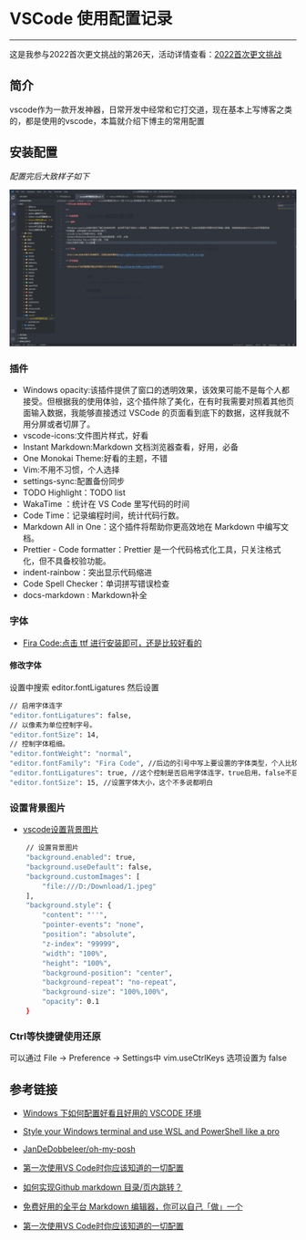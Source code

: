 # VSCode 使用配置记录

---

这是我参与2022首次更文挑战的第26天，活动详情查看：[2022首次更文挑战](https://juejin.cn/post/7052884569032392740)

## 简介
vscode作为一款开发神器，日常开发中经常和它打交道，现在基本上写博客之类的，都是使用的vscode，本篇就介绍下博主的常用配置

## 安装配置

_配置完后大致样子如下_

![](./picture/vscode1.png)

### 插件

-   Windows opacity:该插件提供了窗口的透明效果，该效果可能不是每个人都接受。但根据我的使用体验，这个插件除了美化，在有时我需要对照着其他页面输入数据，我能够直接透过 VSCode 的页面看到底下的数据，这样我就不用分屏或者切屏了。
-   vscode-icons:文件图片样式，好看
-   Instant Markdown:Markdown 文档浏览器查看，好用，必备
-   One Monokai Theme:好看的主题，不错
-   Vim:不用不习惯，个人选择
- settings-sync:配置备份同步
- TODO Highlight：TODO list
- WakaTime ：统计在 VS Code 里写代码的时间
- Code Time：记录编程时间，统计代码行数。
- Markdown All in One：这个插件将帮助你更高效地在 Markdown 中编写文档。
- Prettier - Code formatter：Prettier 是一个代码格式化工具，只关注格式化，但不具备校验功能。
- indent-rainbow：突出显示代码缩进
- Code Spell Checker：单词拼写错误检查
- docs-markdown : Markdown补全

### 字体

-   [Fira Code:点击 ttf 进行安装即可，还是比较好看的](https://github.com/tonsky/FiraCode/releases/download/5.2/Fira_Code_v5.2.zip)

#### 修改字体
设置中搜索 editor.fontLigatures 然后设置


```sh
// 启用字体连字
"editor.fontLigatures": false,
// 以像素为单位控制字号。
"editor.fontSize": 14,
// 控制字体粗细。
"editor.fontWeight": "normal",
"editor.fontFamily": "Fira Code", //后边的引号中写上要设置的字体类型，个人比较喜欢Fira Code
"editor.fontLigatures": true, //这个控制是否启用字体连字，true启用，false不启用，这里选择启用
"editor.fontSize": 15, //设置字体大小，这个不多说都明白
```

### 设置背景图片
- [vscode设置背景图片](https://www.cnblogs.com/chinabin1993/p/7151361.html)

```sh
    // 设置背景图片
    "background.enabled": true,
    "background.useDefault": false,
    "background.customImages": [
        "file:///D:/Download/1.jpeg"
    ],
    "background.style": {
        "content": "''",
        "pointer-events": "none",
        "position": "absolute",
        "z-index": "99999",
        "width": "100%",
        "height": "100%",
        "background-position": "center",
        "background-repeat": "no-repeat",
        "background-size": "100%,100%",
        "opacity": 0.1
    }
```

### Ctrl等快捷键使用还原
可以通过 File -> Preference -> Settings中   vim.useCtrlKeys 选项设置为 false

## 参考链接

-   [Windows 下如何配置好看且好用的 VSCODE 环境](https://zhuanlan.zhihu.com/p/164852197)
- [Style your Windows terminal and use WSL and PowerShell like a pro](https://medium.com/@hjgraca/style-your-windows-terminal-and-wsl2-like-a-pro-9a2e1ad4c9d0)
- [JanDeDobbeleer/oh-my-posh](https://github.com/JanDeDobbeleer/oh-my-posh?WT.mc_id=-blog-scottha#installation)
- [第一次使用VS Code时你应该知道的一切配置](https://zhuanlan.zhihu.com/p/62913725)
- [如何实现Github markdown 目录/页内跳转？](https://www.zhihu.com/question/58630229/answer/191984051)


- [免费好用的全平台 Markdown 编辑器，你可以自己「做」一个](https://sspai.com/post/53327)
- [第一次使用VS Code时你应该知道的一切配置](https://zhuanlan.zhihu.com/p/62913725)